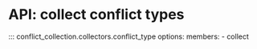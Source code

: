 # API: collect conflict types

::: conflict_collection.collectors.conflict_type
    options:
      members:
        - collect

